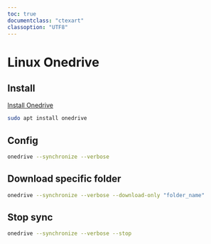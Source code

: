 ```yaml
---
toc: true
documentclass: "ctexart"
classoption: "UTF8"
---
```

# Linux Onedrive
## Install
[Install Onedrive](https://github.com/abraunegg/onedrive/blob/master/docs/INSTALL.md)
```bash
sudo apt install onedrive
```
## Config
```bash
onedrive --synchronize --verbose
```
## Download specific folder
```bash
onedrive --synchronize --verbose --download-only "folder_name"
```
## Stop sync
```bash
onedrive --synchronize --verbose --stop
```

